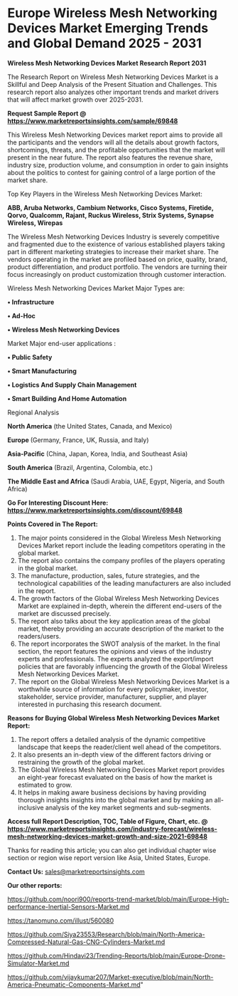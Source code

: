 # Europe Wireless Mesh Networking Devices Market Emerging Trends and Global Demand 2025 - 2031

<strong>Wireless Mesh Networking Devices Market Research Report 2031</strong>

The Research Report on Wireless Mesh Networking Devices Market is a Skillful and Deep Analysis of the Present Situation and Challenges. This research report also analyzes other important trends and market drivers that will affect market growth over 2025-2031.

<strong>Request Sample Report @ <a href=https://www.marketreportsinsights.com/sample/69848>https://www.marketreportsinsights.com/sample/69848</a></strong>

This Wireless Mesh Networking Devices market report aims to provide all the participants and the vendors will all the details about growth factors, shortcomings, threats, and the profitable opportunities that the market will present in the near future. The report also features the revenue share, industry size, production volume, and consumption in order to gain insights about the politics to contest for gaining control of a large portion of the market share.

Top Key Players in the Wireless Mesh Networking Devices Market:

<strong>ABB, Aruba Networks, Cambium Networks, Cisco Systems, Firetide, Qorvo, Qualcomm, Rajant, Ruckus Wireless, Strix Systems, Synapse Wireless, Wirepas</strong>

The Wireless Mesh Networking Devices Industry is severely competitive and fragmented due to the existence of various established players taking part in different marketing strategies to increase their market share. The vendors operating in the market are profiled based on price, quality, brand, product differentiation, and product portfolio. The vendors are turning their focus increasingly on product customization through customer interaction.

Wireless Mesh Networking Devices Market Major Types are:

<strong>• Infrastructure

• Ad-Hoc

• Wireless Mesh Networking Devices</strong>

Market Major end-user applications :

<strong>• Public Safety

• Smart Manufacturing

• Logistics And Supply Chain Management

• Smart Building And Home Automation</strong>

Regional Analysis

</u><strong><b>North America</b></strong> (the United States, Canada, and Mexico)

<strong><b>Europe </b></strong>(Germany, France, UK, Russia, and Italy)

<strong><b>Asia-Pacific</b></strong> (China, Japan, Korea, India, and Southeast Asia)

<strong><b>South America</b></strong> (Brazil, Argentina, Colombia, etc.)

<strong><b>The Middle East and Africa</b></strong> (Saudi Arabia, UAE, Egypt, Nigeria, and South Africa)

<strong>Go For Interesting Discount Here: <a href=https://www.marketreportsinsights.com/discount/69848>https://www.marketreportsinsights.com/discount/69848</a></strong>

<strong>Points Covered in The Report:</strong>
<ol>
  <li>The major points considered in the Global Wireless Mesh Networking Devices Market report include the leading competitors operating in the global market.</li>
  <li>The report also contains the company profiles of the players operating in the global market.</li>
  <li>The manufacture, production, sales, future strategies, and the technological capabilities of the leading manufacturers are also included in the report.</li>
  <li>The growth factors of the Global Wireless Mesh Networking Devices Market are explained in-depth, wherein the different end-users of the market are discussed precisely.</li>
  <li>The report also talks about the key application areas of the global market, thereby providing an accurate description of the market to the readers/users.</li>
  <li>The report incorporates the SWOT analysis of the market. In the final section, the report features the opinions and views of the industry experts and professionals. The experts analyzed the export/import policies that are favorably influencing the growth of the Global Wireless Mesh Networking Devices Market.</li>
  <li>The report on the Global Wireless Mesh Networking Devices Market is a worthwhile source of information for every policymaker, investor, stakeholder, service provider, manufacturer, supplier, and player interested in purchasing this research document.</li>
</ol>
<strong>Reasons for Buying Global Wireless Mesh Networking Devices Market Report:</strong>

<ol>
  <li>The report offers a detailed analysis of the dynamic competitive landscape that keeps the reader/client well ahead of the competitors.</li>
  <li>It also presents an in-depth view of the different factors driving or restraining the growth of the global market.</li>
  <li>The Global Wireless Mesh Networking Devices Market report provides an eight-year forecast evaluated on the basis of how the market is estimated to grow.</li>
  <li>It helps in making aware business decisions by having providing thorough insights insights into the global market and by making an all-inclusive analysis of the key market segments and sub-segments.</li>
</ol>
<strong>Access full Report Description, TOC, Table of Figure, Chart, etc. @ <a href=https://www.marketreportsinsights.com/industry-forecast/wireless-mesh-networking-devices-market-growth-and-size-2021-69848>https://www.marketreportsinsights.com/industry-forecast/wireless-mesh-networking-devices-market-growth-and-size-2021-69848</a></strong>


Thanks for reading this article; you can also get individual chapter wise section or region wise report version like Asia, United States, Europe.

<strong>Contact Us:</strong>
sales@marketreportsinsights.com

<strong>Our other reports:</strong>

<a href=https://github.com/noori900/reports-trend-market/blob/main/Europe-High-performance-Inertial-Sensors-Market.md>https://github.com/noori900/reports-trend-market/blob/main/Europe-High-performance-Inertial-Sensors-Market.md</a>

<a href=https://tanomuno.com/illust/560080>https://tanomuno.com/illust/560080</a>

<a href=https://github.com/Siya23553/Research/blob/main/North-America-Compressed-Natural-Gas-CNG-Cylinders-Market.md>https://github.com/Siya23553/Research/blob/main/North-America-Compressed-Natural-Gas-CNG-Cylinders-Market.md</a>

<a href=https://github.com/Hindavi23/Trending-Reports/blob/main/Europe-Drone-Simulator-Market.md>https://github.com/Hindavi23/Trending-Reports/blob/main/Europe-Drone-Simulator-Market.md</a>

<a href=https://github.com/vijaykumar207/Market-executive/blob/main/North-America-Pneumatic-Components-Market.md>https://github.com/vijaykumar207/Market-executive/blob/main/North-America-Pneumatic-Components-Market.md</a>"
